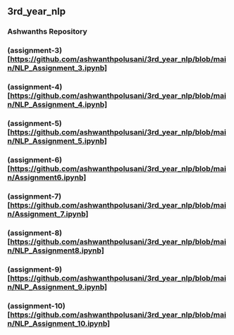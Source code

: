 ## 3rd_year_nlp
### Ashwanths Repository

### (assignment-3)[https://github.com/ashwanthpolusani/3rd_year_nlp/blob/main/NLP_Assignment_3.ipynb]
### (assignment-4)[https://github.com/ashwanthpolusani/3rd_year_nlp/blob/main/NLP_Assignment_4.ipynb]
### (assignment-5)[https://github.com/ashwanthpolusani/3rd_year_nlp/blob/main/NLP_Assignment_5.ipynb]
### (assignment-6)[https://github.com/ashwanthpolusani/3rd_year_nlp/blob/main/Assignment6.ipynb]
### (assignment-7)[https://github.com/ashwanthpolusani/3rd_year_nlp/blob/main/Assignment_7.ipynb]
### (assignment-8)[https://github.com/ashwanthpolusani/3rd_year_nlp/blob/main/NLP_Assignment8.ipynb]
### (assignment-9)[https://github.com/ashwanthpolusani/3rd_year_nlp/blob/main/NLP_Assignment_9.ipynb]
### (assignment-10)[https://github.com/ashwanthpolusani/3rd_year_nlp/blob/main/NLP_Assignment_10.ipynb]
